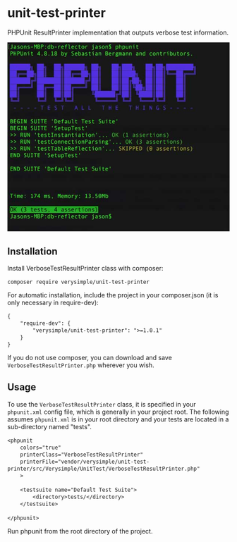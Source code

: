 # unit-test-printer

PHPUnit ResultPrinter implementation that outputs verbose test information.

![](https://raw.githubusercontent.com/verysimple/unit-test-printer/master/assets/images/screenshot.jpg)

## Installation

Install VerboseTestResultPrinter class with composer:

	composer require verysimple/unit-test-printer

For automatic installation, include the project in your composer.json (it is only necessary in require-dev):

	{
		"require-dev": {
			"verysimple/unit-test-printer": ">=1.0.1"
		}
	}

If you do not use composer, you can download and save `VerboseTestResultPrinter.php` wherever you wish.

## Usage

To use the `VerboseTestResultPrinter` class, it is specified in your `phpunit.xml` config file, which is generally in your project root. The following assumes `phpunit.xml` is in your root directory and your tests are located in a sub-directory named "tests".

	<phpunit
		colors="true"
		printerClass="VerboseTestResultPrinter"
		printerFile="vendor/verysimple/unit-test-printer/src/Verysimple/UnitTest/VerboseTestResultPrinter.php"
		>
	
		<testsuite name="Default Test Suite">
			<directory>tests/</directory>
		</testsuite>
	
	</phpunit>

Run phpunit from the root directory of the project.